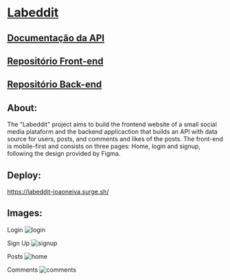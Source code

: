 # [Labeddit](https://labeddit-joaoneiva.surge.sh/)

## [Documentação da API](https://documenter.getpostman.com/view/27685475/2s9Y5eMeZG)
## [Repositório Front-end](https://github.com/ojoaoneiva/labeddit/tree/main/front-end)
## [Repositório Back-end](https://github.com/ojoaoneiva/labeddit/tree/main/back-end)

## About:
The "Labeddit" project aims to build the frontend website of a small social media plataform and the backend applicaction that builds an API with data source for users, posts, and comments and likes of the posts. The front-end is mobile-first and consists on three pages: Home, login and signup, following the design provided by Figma.

## Deploy:
https://labeddit-joaoneiva.surge.sh/

## Images:

Login
![login](https://github.com/ojoaoneiva/labeddit/assets/122841627/8a25f135-a40a-4425-9427-09e7c0860024)

Sign Up
![signup](https://github.com/ojoaoneiva/labeddit/assets/122841627/79546f4f-48b8-4c57-aa4b-011055b2f65e)

Posts
![home](https://github.com/ojoaoneiva/labeddit/assets/122841627/bb4f37fd-9c20-4063-9a7d-d682cc9220a6)

Comments
![comments](https://github.com/ojoaoneiva/labeddit/assets/122841627/4d34b583-0d42-44d0-b492-5089ea7dfc07)
